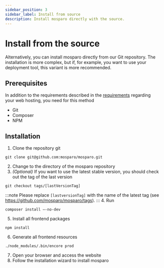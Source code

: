 ```yaml
---
sidebar_position: 3
sidebar_label: Install from source
description: Install mosparo directly with the source.
---
```


# Install from the source

Alternatively, you can install mosparo directly from our Git repository. The installation is more complex, but if, for example, you want to use your deployment tool, this variant is more recommended.

## Prerequisites

In addition to the requirements described in the [requirements](../requirements/) regarding your web hosting, you need for this method
- Git
- Composer
- NPM

## Installation

1. Clone the repository git
```
git clone git@github.com:mosparo/mosparo.git
```
2. Change to the directory of the mosparo repository
3. _(Optional)_ If you want to use the latest stable version, you should check out the tag of the last version
```
git checkout tags/[lastVersionTag]
```
:::note
Please replace `[lastversionTag]` with the name of the latest tag (see https://github.com/mosparo/mosparo/tags).
:::
4. Run
```
composer install –-no-dev
```
5. Install all frontend packages
```
npm install
```
6. Generate all frontend resources
```
./node_modules/.bin/encore prod
```
7. Open your browser and access the website
8. Follow the installation wizard to install mosparo
